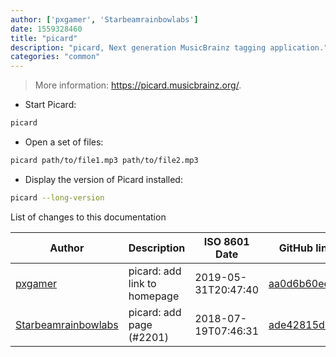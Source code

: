 ```yaml
---
author: ['pxgamer', 'Starbeamrainbowlabs']
date: 1559328460
title: "picard"
description: "picard, Next generation MusicBrainz tagging application."
categories: "common"
---
```

> More information: <https://picard.musicbrainz.org/>.

- Start Picard:

```bash
picard
```

- Open a set of files:

```bash
picard path/to/file1.mp3 path/to/file2.mp3
```

- Display the version of Picard installed:

```bash
picard --long-version
```
List of changes to this documentation


Author | Description | ISO 8601 Date | GitHub link
------|-----|-----|-----
[pxgamer](mailto:owzie123@gmail.com) | picard: add link to homepage | 2019-05-31T20:47:40 | [aa0d6b60ee4d](https://github.com/tldr-pages/tldr/commit/aa0d6b60ee4d8af898fafa81718ccfe2cf254189)
[Starbeamrainbowlabs](mailto:sbrl@starbeamrainbowlabs.com) | picard: add page (#2201) | 2018-07-19T07:46:31 | [ade42815d7c8](https://github.com/tldr-pages/tldr/commit/ade42815d7c89a899db6a00f8ce6d6e2e75b51f2)

